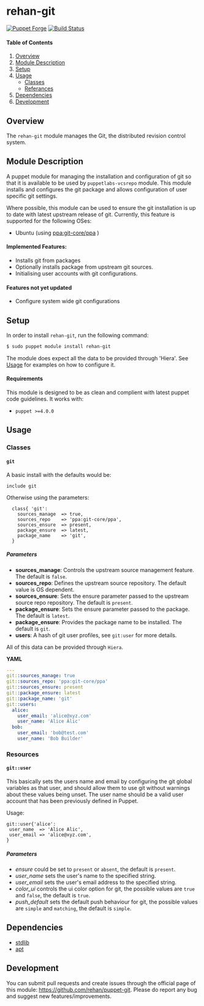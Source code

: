 # rehan-git

[![Puppet Forge](http://img.shields.io/puppetforge/v/rehan/git.svg)](https://forge.puppetlabs.com/rehan/git) [![Build Status](https://travis-ci.org/rehanone/puppet-git.svg?branch=master)](https://travis-ci.org/rehanone/puppet-git)

#### Table of Contents
1. [Overview](#overview)
2. [Module Description](#module-description)
3. [Setup](#setup)
4. [Usage](#usage)
    * [Classes](#classes)
    * [Referances](#referances)
5. [Dependencies](#dependencies)
6. [Development](#development)

## Overview
The `rehan-git` module manages the Git, the distributed revision control system.

## Module Description
A puppet module for managing the installation and configuration of git so that it is available to be used by
`puppetlabs-vcsrepo` module. This module installs and configures the git package and allows configuration of user 
specific git settings.

Where possible, this module can be used to ensure the git installation is up to date with latest upstream release of git.
Currently, this feature is supported for the following OSes:

  - Ubuntu (using [ppa:git-core/ppa](https://launchpad.net/~git-core/+archive/ubuntu/ppa "ppa:git-core/ppa") )

#### Implemented Features:
* Installs git from packages
* Optionally installs package from upstream git sources.
* Initialising user accounts with git configurations.

#### Features not yet updated
* Configure system wide git configurations

## Setup
In order to install `rehan-git`, run the following command:
```bash
$ sudo puppet module install rehan-git
```
The module does expect all the data to be provided through 'Hiera'. See [Usage](#usage) for examples on how to configure it.

#### Requirements
This module is designed to be as clean and complient with latest puppet code guidelines. It works with:

  - `puppet >=4.0.0`

## Usage

### Classes

#### `git`

A basic install with the defaults would be:
```puppet
include git
```

Otherwise using the parameters:  
```puppet
  class{ 'git':
    sources_manage  => true,
    sources_repo    => 'ppa:git-core/ppa',
    sources_ensure  => present,
    package_ensure  => latest,
    package_name    => 'git',
  }
```

##### Parameters

* **sources_manage**: Controls the upstream source management feature. The default is `false`.
* **sources_repo**: Defines the upstream source repository. The default value is OS dependent.
* **sources_ensure**: Sets the ensure parameter passed to the upstream source repo repository. The default is `present`.
* **package_ensure**: Sets the ensure parameter passed to the package. The default is `latest`.
* **package_ensure**: Provides the package name to be installed. The default is `git`.
* **users**: A hash of git user profiles, see `git:user` for more details.


All of this data can be provided through `Hiera`. 

**YAML**
```yaml
---
git::sources_manage: true
git::sources_repo: 'ppa:git-core/ppa'
git::sources_ensure: present
git::package_ensure: latest
git::package_name: 'git'
git::users:
  alice:
    user_email: 'alice@xyz.com'
    user_name: 'Alice Alic'
  bob:
    user_email: 'bob@test.com'
    user_name: 'Bob Builder'
```

### Resources

#### `git::user`

This basically sets the users name and email by configuring the git global variables as that user, and should allow them 
to use git without warnings about these values being unset. The user name should be a valid user account that has been 
previously defined in Puppet.

Usage:
```puppet
git::user{'alice':
 user_name  => 'Alice Alic',
 user_email => 'alice@xyz.com',
}
```

##### Parameters

* *ensure* could be set to `present` or `absent`, the default is `present`.
* *user_name* sets the user's name to the specified string.
* *user_email* sets the user's email address to the specified string.
* *color_ui* controls the ui color option for git, the possible values are `true` and `false`, the default is `true`.
* *push_default* sets the default push behaviour for git, the possible values are `simple` and `matching`, the default is `simple`.

## Dependencies

* [stdlib][1]
* [apt][2]

[1]:https://github.com/puppetlabs/puppetlabs-stdlib
[2]:https://github.com/puppetlabs/puppetlabs-apt

## Development

You can submit pull requests and create issues through the official page of this module: https://github.com/rehan/puppet-git. 
Please do report any bug and suggest new features/improvements.
